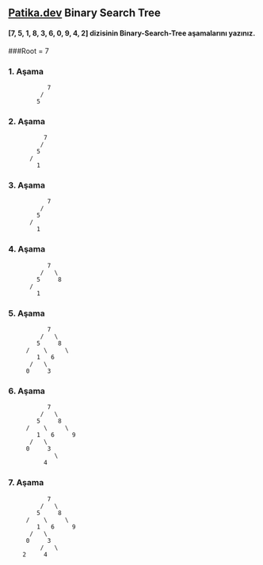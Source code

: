 ## [Patika.dev](https://www.patika.dev/tr) Binary Search Tree

#### [7, 5, 1, 8, 3, 6, 0, 9, 4, 2] dizisinin Binary-Search-Tree aşamalarını yazınız.

 ###Root = 7

		
  ### 1. Aşama
		       7
		     /   	
		    5


  ### 2. Aşama
		      7
		     /   	
		    5
		  /   
	        1
		    
  ### 3. Aşama
		       7  
		     /   	
		    5     
		  /   
	        1
		
  ### 4. Aşama
		       7
		     /   \	
		    5     8
		  /   
	        1
		
  ### 5. Aşama
		       7
		     /   \	
		    5     8
		 /    \     \
	        1	6 
	      /   \
	     0     3	
	     	    
  ### 6. Aşama
		       7
		     /   \	
		    5     8
		 /    \     \
	        1	6     9
	      /   \
	     0     3	
	             \
		      4

  ### 7. Aşama
		       7
		     /   \	
		    5     8
		 /    \     \
	        1	6     9
	      /   \
	     0     3
	         /   \
		2     4


